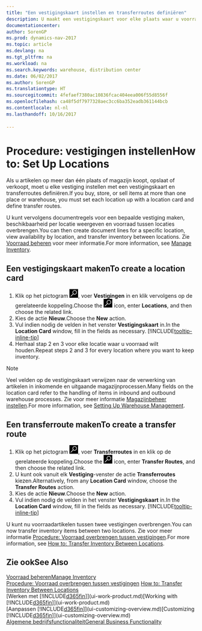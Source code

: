 ```yaml
---
title: "Een vestigingskaart instellen en transferroutes definiëren"
description: U maakt een vestigingskaart voor elke plaats waar u voorraadartikelen opslaat, bijvoorbeeld een magazijn of een distributiecentrum, en u stelt routes in om artikelen tussen vestigingen over te brengen.
documentationcenter: 
author: SorenGP
ms.prod: dynamics-nav-2017
ms.topic: article
ms.devlang: na
ms.tgt_pltfrm: na
ms.workload: na
ms.search.keywords: warehouse, distribution center
ms.date: 06/02/2017
ms.author: SorenGP
ms.translationtype: HT
ms.sourcegitcommit: 4fefaef7380ac10836fcac404eea006f55d8556f
ms.openlocfilehash: ca48f5df7977328aec3cc6ba352eadb361144bcb
ms.contentlocale: nl-nl
ms.lasthandoff: 10/16/2017

---
```

# <a name="how-to-set-up-locations"></a><span data-ttu-id="c7ba1-103">Procedure: vestigingen instellen</span><span class="sxs-lookup"><span data-stu-id="c7ba1-103">How to: Set Up Locations</span></span>
<span data-ttu-id="c7ba1-104">Als u artikelen op meer dan één plaats of magazijn koopt, opslaat of verkoopt, moet u elke vestiging instellen met een vestigingskaart en transferroutes definiëren.</span><span class="sxs-lookup"><span data-stu-id="c7ba1-104">If you buy, store, or sell items at more than one place or warehouse, you must set each location up with a location card and define transfer routes.</span></span>

<span data-ttu-id="c7ba1-105">U kunt vervolgens documentregels voor een bepaalde vestiging maken, beschikbaarheid per locatie weergeven en voorraad tussen locaties overbrengen.</span><span class="sxs-lookup"><span data-stu-id="c7ba1-105">You can then create document lines for a specific location, view availability by location, and transfer inventory between locations.</span></span> <span data-ttu-id="c7ba1-106">Zie [Voorraad beheren](inventory-manage-inventory.md) voor meer informatie.</span><span class="sxs-lookup"><span data-stu-id="c7ba1-106">For more information, see [Manage Inventory](inventory-manage-inventory.md).</span></span>

## <a name="to-create-a-location-card"></a><span data-ttu-id="c7ba1-107">Een vestigingskaart maken</span><span class="sxs-lookup"><span data-stu-id="c7ba1-107">To create a location card</span></span>
1. <span data-ttu-id="c7ba1-108">Klik op het pictogram ![Zoeken naar pagina of rapport](media/ui-search/search_small.png "pictogram Zoeken naar pagina of rapport"), voer **Vestigingen** in en klik vervolgens op de gerelateerde koppeling.</span><span class="sxs-lookup"><span data-stu-id="c7ba1-108">Choose the ![Search for Page or Report](media/ui-search/search_small.png "Search for Page or Report icon") icon, enter **Locations**, and then choose the related link.</span></span>
2. <span data-ttu-id="c7ba1-109">Kies de actie **Nieuw**.</span><span class="sxs-lookup"><span data-stu-id="c7ba1-109">Choose the **New** action.</span></span>
3. <span data-ttu-id="c7ba1-110">Vul indien nodig de velden in het venster **Vestigingskaart** in.</span><span class="sxs-lookup"><span data-stu-id="c7ba1-110">In the **Location Card** window, fill in the fields as necessary.</span></span> [!INCLUDE[tooltip-inline-tip](includes/tooltip-inline-tip_md.md)]
4. <span data-ttu-id="c7ba1-111">Herhaal stap 2 en 3 voor elke locatie waar u voorraad wilt houden.</span><span class="sxs-lookup"><span data-stu-id="c7ba1-111">Repeat steps 2 and 3 for every location where you want to keep inventory.</span></span>

> [!NOTE]  
> <span data-ttu-id="c7ba1-112">Veel velden op de vestigingskaart verwijzen naar de verwerking van artikelen in inkomende en uitgaande magazijnprocessen.</span><span class="sxs-lookup"><span data-stu-id="c7ba1-112">Many fields on the location card refer to the handling of items in inbound and outbound warehouse processes.</span></span> <span data-ttu-id="c7ba1-113">Zie voor meer informatie [Magazijnbeheer instellen](warehouse-setup-warehouse.md).</span><span class="sxs-lookup"><span data-stu-id="c7ba1-113">For more information, see [Setting Up Warehouse Management](warehouse-setup-warehouse.md).</span></span>

## <a name="to-create-a-transfer-route"></a><span data-ttu-id="c7ba1-114">Een transferroute maken</span><span class="sxs-lookup"><span data-stu-id="c7ba1-114">To create a transfer route</span></span>
1. <span data-ttu-id="c7ba1-115">Klik op het pictogram ![Zoeken naar pagina of rapport](media/ui-search/search_small.png "pictogram Zoeken naar pagina of rapport"), voer **Transferroutes** in en klik op de gerelateerde koppeling.</span><span class="sxs-lookup"><span data-stu-id="c7ba1-115">Choose the ![Search for Page or Report](media/ui-search/search_small.png "Search for Page or Report icon") icon, enter **Transfer Routes**, and then choose the related link.</span></span>
2. <span data-ttu-id="c7ba1-116">U kunt ook vanuit elk **Vestiging**-venster de actie **Transferroutes** kiezen.</span><span class="sxs-lookup"><span data-stu-id="c7ba1-116">Alternatively, from any **Location Card** window, choose the **Transfer Routes** action.</span></span>
3. <span data-ttu-id="c7ba1-117">Kies de actie **Nieuw**.</span><span class="sxs-lookup"><span data-stu-id="c7ba1-117">Choose the **New** action.</span></span>
4. <span data-ttu-id="c7ba1-118">Vul indien nodig de velden in het venster **Vestigingskaart** in.</span><span class="sxs-lookup"><span data-stu-id="c7ba1-118">In the **Location Card** window, fill in the fields as necessary.</span></span> [!INCLUDE[tooltip-inline-tip](includes/tooltip-inline-tip_md.md)]

<span data-ttu-id="c7ba1-119">U kunt nu voorraadartikelen tussen twee vestigingen overbrengen.</span><span class="sxs-lookup"><span data-stu-id="c7ba1-119">You can now transfer inventory items between two locations.</span></span> <span data-ttu-id="c7ba1-120">Zie voor meer informatie [Procedure: Voorraad overbrengen tussen vestigingen](inventory-how-transfer-between-locations.md).</span><span class="sxs-lookup"><span data-stu-id="c7ba1-120">For more information, see [How to: Transfer Inventory Between Locations](inventory-how-transfer-between-locations.md).</span></span>    

## <a name="see-also"></a><span data-ttu-id="c7ba1-121">Zie ook</span><span class="sxs-lookup"><span data-stu-id="c7ba1-121">See Also</span></span>
[<span data-ttu-id="c7ba1-122">Voorraad beheren</span><span class="sxs-lookup"><span data-stu-id="c7ba1-122">Manage Inventory</span></span>](inventory-manage-inventory.md)  
<span data-ttu-id="c7ba1-123">[Procedure: Voorraad overbrengen tussen vestigingen](inventory-how-transfer-between-locations.md)  </span><span class="sxs-lookup"><span data-stu-id="c7ba1-123">[How to: Transfer Inventory Between Locations](inventory-how-transfer-between-locations.md)  </span></span>  
<span data-ttu-id="c7ba1-124">[Werken met [!INCLUDE[d365fin](includes/d365fin_md.md)]](ui-work-product.md)</span><span class="sxs-lookup"><span data-stu-id="c7ba1-124">[Working with [!INCLUDE[d365fin](includes/d365fin_md.md)]](ui-work-product.md)</span></span>  
<span data-ttu-id="c7ba1-125">[Aanpassen [!INCLUDE[d365fin](includes/d365fin_md.md)]](ui-customizing-overview.md)</span><span class="sxs-lookup"><span data-stu-id="c7ba1-125">[Customizing [!INCLUDE[d365fin](includes/d365fin_md.md)]](ui-customizing-overview.md)</span></span>  
[<span data-ttu-id="c7ba1-126">Algemene bedrijfsfunctionaliteit</span><span class="sxs-lookup"><span data-stu-id="c7ba1-126">General Business Functionality</span></span>](ui-across-business-areas.md)

